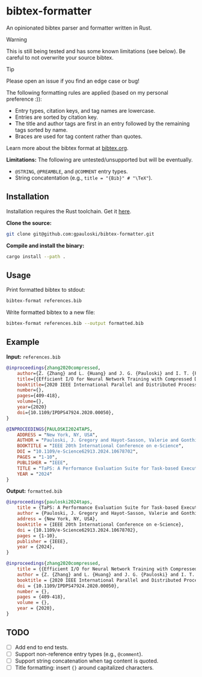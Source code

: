 # bibtex-formatter

An opinionated bibtex parser and formatter written in Rust.

> [!WARNING]
> This is still being tested and has some known limitations (see below).
> Be careful to not overwrite your source bibtex.

> [!TIP]
> Please open an issue if you find an edge case or bug!

The following formatting rules are applied (based on my personal preference :)):
* Entry types, citation keys, and tag names are lowercase.
* Entries are sorted by citation key.
* The title and author tags are first in an entry followed by the remaining tags sorted by name.
* Braces are used for tag content rather than quotes.

Learn more about the bibtex format at [bibtex.org](https://www.bibtex.org/Format/).

**Limitations:** The following are untested/unsupported but will be eventually.
* `@STRING`, `@PREAMBLE`, and `@COMMENT` entry types.
* String concatentation (e.g., `title = "{Bib}" # "\TeX"`).

## Installation

Installation requires the Rust toolchain. Get it [here](https://www.rust-lang.org/tools/install).

**Clone the source:**
```bash
git clone git@github.com:gpauloski/bibtex-formatter.git
```

**Compile and install the binary:**
```bash
cargo install --path .
```

## Usage

Print formatted bibtex to stdout:
```bash
bibtex-format references.bib
```

Write formatted bibtex to a new file:
```bash
bibtex-format references.bib --output formatted.bib
```

## Example

**Input:** `references.bib`
```bib
@inproceedings{zhang2020compressed,
    author={Z. {Zhang} and L. {Huang} and J. G. {Pauloski} and I. T. {Foster}},
    title={{Efficient I/O for Neural Network Training with Compressed Data}},
    booktitle={2020 IEEE International Parallel and Distributed Processing Symposium (IPDPS)},
    number={},
    pages={409-418},
    volume={},
    year={2020}
    doi={10.1109/IPDPS47924.2020.00050},
}

@INPROCEEDINGS{PAULOSKI2024TAPS,
    ADDRESS = "New York, NY, USA",
    AUTHOR = "Pauloski, J. Gregory and Hayot-Sasson, Valerie and Gonthier, Maxime and Hudson, Nathaniel and Pan, Haochen and Zhou, Sicheng and Foster, Ian and Chard, Kyle",
    BOOKTITLE = "IEEE 20th International Conference on e-Science",
    DOI = "10.1109/e-Science62913.2024.10678702",
    PAGES = "1-10",
    PUBLISHER = "IEEE",
    TITLE = "TaPS: A Performance Evaluation Suite for Task-based Execution Frameworks",
    YEAR = "2024"
}
```

**Output:** `formatted.bib`
```bib
@inproceedings{pauloski2024taps,
    title = {TaPS: A Performance Evaluation Suite for Task-based Execution Frameworks},
    author = {Pauloski, J. Gregory and Hayot-Sasson, Valerie and Gonthier, Maxime and Hudson, Nathaniel and Pan, Haochen and Zhou, Sicheng and Foster, Ian and Chard, Kyle},
    address = {New York, NY, USA},
    booktitle = {IEEE 20th International Conference on e-Science},
    doi = {10.1109/e-Science62913.2024.10678702},
    pages = {1-10},
    publisher = {IEEE},
    year = {2024},
}

@inproceedings{zhang2020compressed,
    title = {{Efficient I/O for Neural Network Training with Compressed Data}},
    author = {Z. {Zhang} and L. {Huang} and J. G. {Pauloski} and I. T. {Foster}},
    booktitle = {2020 IEEE International Parallel and Distributed Processing Symposium (IPDPS)},
    doi = {10.1109/IPDPS47924.2020.00050},
    number = {},
    pages = {409-418},
    volume = {},
    year = {2020},
}
```

## TODO

- [ ] Add end to end tests.
- [ ] Support non-reference entry types (e.g., `@comment`).
- [ ] Support string concatenation when tag content is quoted.
- [ ] Title formatting: insert `{}` around capitalized characters.
